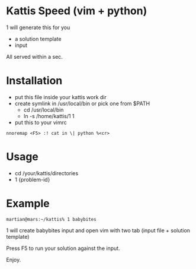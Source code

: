# Kattis Speed (vim + python)

1 will generate this for you
* a solution template
* input

All served within a sec. 

# Installation
- put this file inside your kattis work dir
- create symlink in /usr/local/bin or pick one from $PATH
   * cd /usr/local/bin
   * ln -s /home/kattis/1 1
- put this to your vimrc
 ```
nnoremap <F5> :! cat in \| python %<cr>
 ```
# Usage 
 - cd /your/kattis/directories
 - 1 {problem-id}

# Example

```martian@mars:~/kattis% 1 babybites```

1 will create babybites input and open vim with two tab (input file + solution template)

Press F5 to run your solution against the input.

Enjoy.
